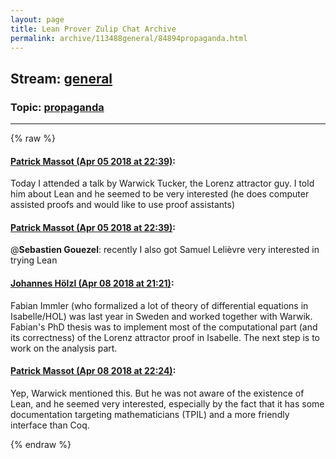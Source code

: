 ```yaml
---
layout: page
title: Lean Prover Zulip Chat Archive 
permalink: archive/113488general/84894propaganda.html
---
```


## Stream: [general](index.html)
### Topic: [propaganda](84894propaganda.html)

---


{% raw %}
#### [ Patrick Massot (Apr 05 2018 at 22:39)](https://leanprover.zulipchat.com/#narrow/stream/113488-general/topic/propaganda/near/124688670):
Today I attended a talk by Warwick Tucker, the Lorenz attractor guy. I told him about Lean and he seemed to be very interested (he does computer assisted proofs and would like to use proof assistants)

#### [ Patrick Massot (Apr 05 2018 at 22:39)](https://leanprover.zulipchat.com/#narrow/stream/113488-general/topic/propaganda/near/124688676):
@**Sebastien Gouezel**: recently I also got Samuel Lelièvre very interested in trying Lean

#### [ Johannes Hölzl (Apr 08 2018 at 21:21)](https://leanprover.zulipchat.com/#narrow/stream/113488-general/topic/propaganda/near/124807667):
Fabian Immler (who formalized a lot of theory of differential equations in Isabelle/HOL) was last year in Sweden and worked together with Warwik. Fabian's PhD thesis was to implement most of the computational part (and its correctness) of the Lorenz attractor proof in Isabelle. The next step is to work on the analysis part.

#### [ Patrick Massot (Apr 08 2018 at 22:24)](https://leanprover.zulipchat.com/#narrow/stream/113488-general/topic/propaganda/near/124809315):
Yep, Warwick mentioned this. But he was not aware of the existence of Lean, and he seemed very interested, especially by the fact that it has some documentation targeting mathematicians (TPIL) and a more friendly interface than Coq.


{% endraw %}

